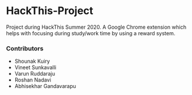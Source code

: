 # HackThis-Project
Project during HackThis Summer 2020. A Google Chrome extension which helps with focusing during study/work time by using a reward system. 

### Contributors
  - Shounak Kuiry
  - Vineet Sunkavalli
  - Varun Ruddaraju
  - Roshan Nadavi
  - Abhisekhar Gandavarapu
